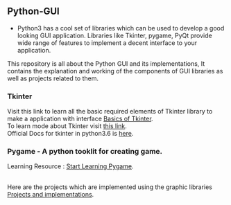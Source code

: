 ## Python-GUI

* Python3 has a cool set of libraries which can be used to develop a good looking GUI application. Libraries like Tkinter, pygame, PyQt provide wide range of features to implement a decent interface to your application. 

This repository is all about the Python GUI and its implementations, It contains the explanation and working of the components of GUI libraries as well as projects related to them.

### Tkinter
Visit this link to learn all the basic required elements of Tkinter library to make a application with interface 
[Basics of Tkinter](https://github.com/soumilk/Python-GUI/tree/master/Tkinter%20basics).
<br>To learn mode about Tkinter visit [this link](https://www.datacamp.com/community/tutorials/gui-tkinter-python).
<br>Official Docs for tkinter in python3.6 is [here](https://docs.python.org/3.6/library/tkinter.html). 
 
### Pygame - A python tooklit for creating game.
  Learning Resource : [Start Learning Pygame](https://pythonprogramming.net/pygame-python-3-part-1-intro/).
  
  
  
<br>Here are the projects which are implemented using the graphic libraries [Projects and implementations](https://github.com/soumilk/Python-GUI/tree/master/Projects).
